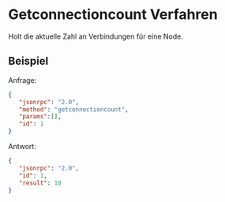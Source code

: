 # Getconnectioncount Verfahren

Holt die aktuelle Zahl an Verbindungen für eine Node.

## Beispiel

Anfrage:

```json
{
   "jsonrpc": "2.0",
   "method": "getconnectioncount",
   "params":[],
   "id": 1
}
```

Antwort:

```json
{
   "jsonrpc": "2.0",
   "id": 1,
   "result": 10
}
```
